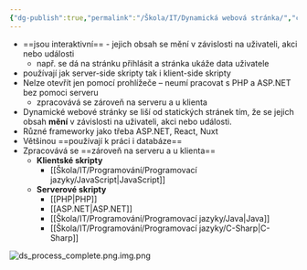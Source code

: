 ```yaml
---
{"dg-publish":true,"permalink":"/Škola/IT/Dynamická webová stránka/","created":"2024-02-19T18:55:20.795+01:00","updated":"2024-03-31T16:51:12.213+02:00"}
---
```


- ==jsou interaktivní== - jejich obsah se mění v závislosti na uživateli, akci nebo události
	- např. se dá na stránku přihlásit a stránka ukáže data uživatele
- používají jak server-side skripty tak i klient-side skripty
- Nelze otevřít jen pomocí prohlížeče – neumí pracovat s PHP a ASP.NET bez pomoci serveru
	- zpracovává se zároveň na serveru a u klienta
- Dynamické webové stránky se liší od statických stránek tím, že se jejich obsah **mění** v závislosti na uživateli, akci nebo události.
- Různé frameworky jako třeba ASP.NET, React, Nuxt
- Většinou ==používají k práci i databáze==
- Zpracovává se ==zároveň na serveru a u klienta==
	- **Klientské skripty** 
		- [[Škola/IT/Programování/Programovací jazyky/JavaScript\|JavaScript]]
	- **Serverové skripty** 
		- [[PHP\|PHP]]
		- [[ASP.NET\|ASP.NET]] 
		- [[Škola/IT/Programování/Programovací jazyky/Java\|Java]]
		- [[Škola/IT/Programování/Programovací jazyky/C-Sharp\|C-Sharp]]

![ds_process_complete.png.img.png](/img/user/Images/ds_process_complete.png.img.png)